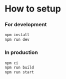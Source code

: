 # How to setup

### For development
```bash
npm install
npm run dev
```

### In production
```bash
npm ci
npm run build
npm run start
```